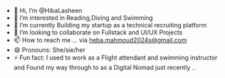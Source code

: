 - 👋 Hi, I’m @HibaLasheen
- 👀 I’m interested in Reading,Diving and Swimming
- 🌱 I’m currently Building my startup as a technical recruiting platform
- 💞️ I’m looking to collaborate on Fullstack and UI/UX Projects 
- 📫 How to reach me ... via heba.mahmoud2024s@gmail.com
- 😄 Pronouns: She/sie/her
- ⚡ Fun fact: I used to work as a Flight attendant and  swimming instructor and Found my way through to as a Digital Nomad just recently .. 

<!---
HivdaLasheen/HivdaLasheen is a ✨ special ✨ repository because its `README.md` (this file) appears on your GitHub profile.
You can click the Preview link to take a look at your changes.
--->
